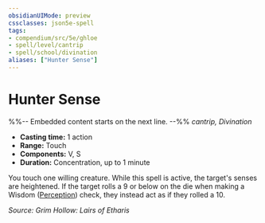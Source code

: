 ```yaml
---
obsidianUIMode: preview
cssclasses: json5e-spell
tags:
- compendium/src/5e/ghloe
- spell/level/cantrip
- spell/school/divination
aliases: ["Hunter Sense"]
---
```

# Hunter Sense
%%-- Embedded content starts on the next line. --%%
*cantrip, Divination*  

- **Casting time:** 1 action
- **Range:** Touch
- **Components:** V, S
- **Duration:** Concentration, up to 1 minute

You touch one willing creature. While this spell is active, the target's senses are heightened. If the target rolls a 9 or below on the die when making a Wisdom ([Perception](2-Mechanics/CLI/rules/skills.md#Perception)) check, they instead act as if they rolled a 10.

*Source: Grim Hollow: Lairs of Etharis*